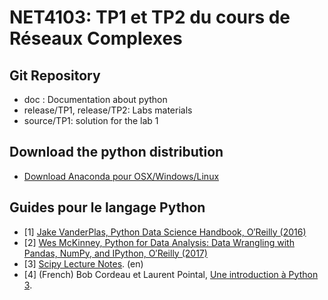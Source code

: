 # NET4103: TP1 et TP2 du cours de Réseaux Complexes 

## Git Repository
* doc : Documentation about python 
* release/TP1, release/TP2: Labs materials
* source/TP1: solution for the lab 1


## Download the python distribution 
* [Download Anaconda pour OSX/Windows/Linux](https://www.anaconda.com/download/)


## Guides pour le langage Python
* [1] [Jake VanderPlas, Python Data Science Handbook,  O′Reilly  (2016)](https://jakevdp.github.io/PythonDataScienceHandbook/)
* [2] [Wes McKinney, Python for Data Analysis: Data Wrangling with Pandas, NumPy, and IPython, O′Reilly (2017)](https://bedford-computing.co.uk/learning/wp-content/uploads/2015/10/Python-for-Data-Analysis.pdf)
* [3] [Scipy Lecture Notes](http://www.scipy-lectures.org/). (en)
* [4] (French) Bob Cordeau et Laurent Pointal, [Une introduction à Python 3](http://hebergement.u-psud.fr/iut-orsay/Pedagogie/MPHY/Python/courspython3.pdf).
